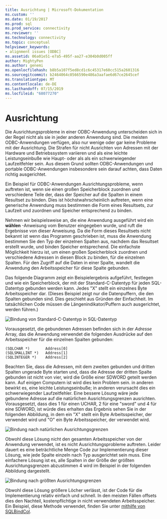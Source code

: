 ```yaml
---
title: Ausrichtung | Microsoft-Dokumentation
ms.custom: ''
ms.date: 01/19/2017
ms.prod: sql
ms.prod_service: connectivity
ms.reviewer: ''
ms.technology: connectivity
ms.topic: conceptual
helpviewer_keywords:
- alignment issues [ODBC]
ms.assetid: 06a01e51-e7a5-495f-aa27-e304b0d005ff
author: MightyPen
ms.author: genemi
ms.openlocfilehash: b8b5a107f5ed8cd1c6c45317e60cc515a2601316
ms.sourcegitcommit: b2464064c0566590e486a3aafae6d67ce2645cef
ms.translationtype: MT
ms.contentlocale: de-DE
ms.lasthandoff: 07/15/2019
ms.locfileid: "68077270"
---
```

# <a name="alignment"></a>Ausrichtung
Die Ausrichtungsprobleme in einer ODBC-Anwendung unterscheiden sich in der Regel nicht als sie in jeder anderen Anwendung sind. Die meisten ODBC-Anwendungen verfügen, also nur wenige oder gar keine Probleme mit der Ausrichtung. Die Strafen für nicht Ausrichten von Adressen mit der Hardware und Betriebssystem variieren und als eine leichte Leistungseinbuße wie Haupt- oder als als ein schwerwiegender Laufzeitfehler sein. Aus diesem Grund sollten ODBC-Anwendungen und portable ODBC-Anwendungen insbesondere sein darauf achten, dass Daten richtig ausgerichtet.  
  
 Ein Beispiel für ODBC-Anwendungen Ausrichtungsprobleme, wenn auftreten ist, wenn sie einen großen Speicherblock zuordnen und verschiedene Teile der, dass der Speicher auf die Spalten in einem Resultset zu binden. Dies ist höchstwahrscheinlich auftreten, wenn eine generische Anwendung muss bestimmen die Form eines Resultsets, zur Laufzeit und zuordnen und Speicher entsprechend zu binden.  
  
 Nehmen wir beispielsweise an, die eine Anwendung ausgeführt wird ein **wählen** -Anweisung vom Benutzer eingegeben wurde, und ruft die Ergebnisse von dieser Anweisung. Da die Form dieses Resultsets nicht bekannt ist wenn das Programm geschrieben ist, muss die Anwendung bestimmen Sie den Typ der einzelnen Spalten aus, nachdem das Resultset erstellt wurde, und binden Speicher entsprechend. Die einfachste Möglichkeit hierzu ist, um einen großen Speicherblock zuordnen und verschiedene Adressen in diesen Block zu binden, für die einzelnen Spalten. Für den Zugriff auf die Daten in einer Spalte, wandelt die Anwendung den Arbeitsspeicher für diese Spalte gebunden.  
  
 Das folgende Diagramm zeigt ein Beispielergebnis aufgeführt, festlegen und wie ein Speicherblock, der mit der Standard-C-Datentyp für jeden SQL-Datentyp gebunden werden kann. Jedes "X" stellt ein einzelnes Byte Arbeitsspeicher dar. (Dieses Beispiel zeigt nur die Datenpuffern, die den Spalten gebunden sind. Dies geschieht aus Gründen der Einfachheit. Im tatsächlichen Code müssen die Längenindikator/Puffern auch ausgerichtet, werden führen.)  
  
 ![Bindung von Standard-C-Datentyp in SQL-Datentyp](../../../odbc/reference/develop-app/media/pr24.gif "pr24")  
  
 Vorausgesetzt, die gebundenen Adressen befinden sich in der *Adresse* Array, das die Anwendung verwendet die folgenden Ausdrücke auf den Arbeitsspeicher für die einzelnen Spalten gebunden:  
  
```  
(SQLCHAR *)       Address[0]  
(SQLSMALLINT *)   Address[1]  
(SQLINTEGER *)    Address[2]  
```  
  
 Beachten Sie, dass die Adressen, mit dem zweiten gebunden und dritten Spalten ungerade Byte starten und, dass die Adresse der dritten Spalte gebunden ist nicht von vier, wird die Größe einer SDWORD geteilt werden kann. Auf einigen Computern ist wird dies kein Problem sein. in anderen bewirkt es, eine leichte Leistungseinbuße; in anderen verursacht dies ein schwerwiegender Laufzeitfehler. Eine bessere Lösung wäre jede gebundene Adresse auf die natürlichen Ausrichtungsgrenzen ausrichten. Vorausgesetzt, dass dies 1 für einen UCHAR, 2 für eine "sword" und 4 für eine SDWORD, ist würde dies erhalten das Ergebnis sehen Sie in der folgenden Abbildung, in dem ein "X" stellt ein Byte Arbeitsspeicher, der verwendet wird und "O" ein Byte Arbeitsspeicher, der verwendet wird.  
  
 ![Bindung nach natürlichen Ausrichtungsgrenzen](../../../odbc/reference/develop-app/media/pr25.gif "pr25")  
  
 Obwohl diese Lösung nicht den gesamten Arbeitsspeicher von der Anwendung verwendet, ist es nicht Ausrichtungsprobleme auftreten. Leider dauert es eine beträchtliche Menge Code zur Implementierung dieser Lösung, wie jede Spalte einzeln nach Typ ausgerichtet sein muss. Eine einfachere Lösung ist es, alle Spalten in der Größe der größten Ausrichtungsgrenzen abzustimmen 4 wird im Beispiel in der folgenden Abbildung dargestellt.  
  
 ![Bindung nach größten Ausrichtungsgrenzen](../../../odbc/reference/develop-app/media/pr26.gif "pr26")  
  
 Obwohl diese Lösung größere Löcher verlässt, ist der Code für die Implementierung relativ einfach und schnell. In den meisten Fällen offsets dies den Nachteil, kostenpflichtige in nicht verwendeten Arbeitsspeicher. Ein Beispiel, diese Methode verwendet, finden Sie unter [mithilfe von SQLBindCol](../../../odbc/reference/develop-app/using-sqlbindcol.md).
